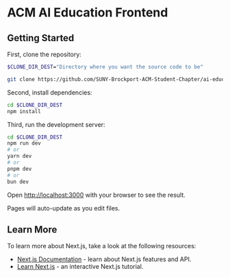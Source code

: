 # ACM AI Education Frontend

## Getting Started

First, clone the repository:

```bash
$CLONE_DIR_DEST="Directory where you want the source code to be"
```

```bash
git clone https://github.com/SUNY-Brockport-ACM-Student-Chapter/ai-education-frontend $CLONE_DIR_DEST
```

Second, install dependencies:

```bash
cd $CLONE_DIR_DEST
npm install
```

Third, run the development server:

```bash
cd $CLONE_DIR_DEST
npm run dev
# or
yarn dev
# or
pnpm dev
# or
bun dev
```

Open [http://localhost:3000](http://localhost:3000) with your browser to see the result.

Pages will auto-update as you edit files.

## Learn More

To learn more about Next.js, take a look at the following resources:

- [Next.js Documentation](https://nextjs.org/docs) - learn about Next.js features and API.
- [Learn Next.js](https://nextjs.org/learn) - an interactive Next.js tutorial.

